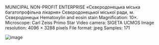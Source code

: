MUNICIPAL NON-PROFIT ENTERPRISE «Сєвєродонецька міська багатопрофільна лікарня» Сєвєродонецької міської ради, м. Сєвєродонецьк
Hematoxylin and eosin stain
Magnification: 10×.
Microscope: Carl Zeiss Primo Star
Video camera: SIGETA UCMOS 
Image resolution: 4096 × 3288 pixels
File format: jpeg
Samples: 171

![image](https://user-images.githubusercontent.com/53811556/166078853-36dbfa82-d220-47f6-987c-c851a4ffaa09.png)
